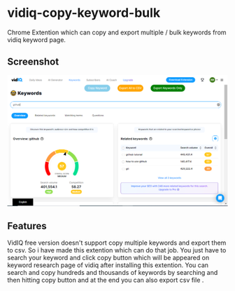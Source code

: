 # vidiq-copy-keyword-bulk
Chrome Extention which can copy and export multiple / bulk keywords from vidiq keyword page.

## Screenshot
![screenshot](screenshot.PNG)

## Features 

VidIQ free version doesn't support copy multiple keywords and export them to csv. So i have made this extention which can do that job. You just have to search your keyword and click copy button which will be appeared on keyword research page of vidiq after installing this extention. You can search and copy hundreds and thousands of keywords by searching and then hitting copy button and at the end you can also export csv file . 
